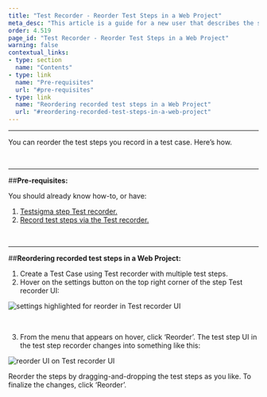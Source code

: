 ```yaml
---
title: "Test Recorder - Reorder Test Steps in a Web Project"
meta_desc: "This article is a guide for a new user that describes the step-by-step workflow to reorder recorded test steps in a Web Project via Testsigma’s test recorder UI. "
order: 4.519
page_id: "Test Recorder - Reorder Test Steps in a Web Project"
warning: false
contextual_links:
- type: section
  name: "Contents"
- type: link
  name: "Pre-requisites"
  url: "#pre-requisites"
- type: link
  name: "Reordering recorded test steps in a Web Project"
  url: "#reordering-recorded-test-steps-in-a-web-project"
---
```


---

You can reorder the test steps you record in a test case. Here’s how.

&emsp;

---
##**Pre-requisites:**

 You should already know how-to, or have:

 1. [Testsigma step Test recorder.](https://testsigma.com/docs/test-step-recorder/install-chrome-extension/)
 2. [Record test steps via the Test recorder.](https://testsigma.com/docs/test-cases/create-steps-recorder/web-apps/overview/)

&emsp;

---
##**Reordering recorded test steps in a Web Project:**

 1. Create a Test Case using Test recorder with multiple test steps.
 2. Hover on the settings button on the top right corner of the step Test recorder UI:

![settings highlighted for reorder in Test recorder UI](https://docs.testsigma.com/images/reorder/settings-highlighted-reorder-recorder-testsigma.png)

&emsp;


 3. From the menu that appears on hover, click ‘Reorder’. The test step UI in the test step recorder changes into something like this:

![reorder UI on Test recorder UI](https://docs.testsigma.com/images/reorder/reorder-ui-testsigma-recorder-ui.png)

Reorder the steps by dragging-and-dropping the test steps as you like. To finalize the changes, click ‘Reorder’. 




